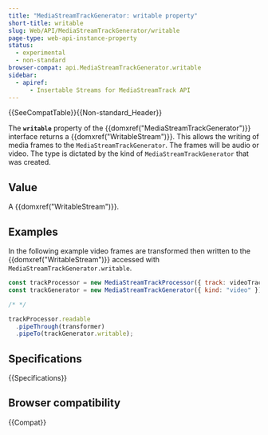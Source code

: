 ```yaml
---
title: "MediaStreamTrackGenerator: writable property"
short-title: writable
slug: Web/API/MediaStreamTrackGenerator/writable
page-type: web-api-instance-property
status:
  - experimental
  - non-standard
browser-compat: api.MediaStreamTrackGenerator.writable
sidebar:
  - apiref:
      - Insertable Streams for MediaStreamTrack API
---
```


{{SeeCompatTable}}{{Non-standard_Header}}

The **`writable`** property of the {{domxref("MediaStreamTrackGenerator")}} interface returns a {{domxref("WritableStream")}}. This allows the writing of media frames to the `MediaStreamTrackGenerator`. The frames will be audio or video. The type is dictated by the kind of `MediaStreamTrackGenerator` that was created.

## Value

A {{domxref("WritableStream")}}.

## Examples

In the following example video frames are transformed then written to the {{domxref("WritableStream")}} accessed with `MediaStreamTrackGenerator.writable`.

```js
const trackProcessor = new MediaStreamTrackProcessor({ track: videoTrack });
const trackGenerator = new MediaStreamTrackGenerator({ kind: "video" });

/* */

trackProcessor.readable
  .pipeThrough(transformer)
  .pipeTo(trackGenerator.writable);
```

## Specifications

{{Specifications}}

## Browser compatibility

{{Compat}}
